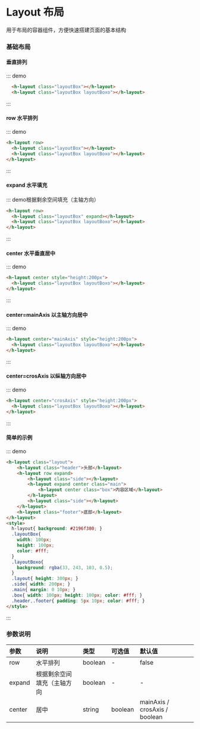 # Layout 布局

用于布局的容器组件，方便快速搭建页面的基本结构

### 基础布局

#### 垂直排列
::: demo
```html
  <h-layout class="layoutBox"></h-layout>
  <h-layout class="layoutBox layoutBoxo"></h-layout>

```
:::

#### row 水平排列
::: demo
```html
<h-layout row>
  <h-layout class="layoutBox"></h-layout>
  <h-layout class="layoutBox layoutBoxo"></h-layout>
</h-layout>

```
:::

#### expand 水平填充
::: demo根据剩余空间填充（主轴方向）
```html
<h-layout row>
  <h-layout class="layoutBox" expand></h-layout>
  <h-layout class="layoutBox layoutBoxo"></h-layout>
</h-layout>

```
:::

#### center 水平垂直居中
::: demo
```html
<h-layout center style="height:200px">
  <h-layout class="layoutBox layoutBoxo"></h-layout>
</h-layout>

```
:::

#### center=mainAxis 以主轴方向居中
::: demo
```html
<h-layout center="mainAxis" style="height:200px">
  <h-layout class="layoutBox layoutBoxo"></h-layout>
</h-layout>

```
:::

#### center=crosAxis 以纵轴方向居中
::: demo
```html
<h-layout center="crosAxis" style="height:200px">
  <h-layout class="layoutBox layoutBoxo"></h-layout>
</h-layout>

```
:::

#### 简单的示例
::: demo
```html
<h-layout class="layout">
    <h-layout class="header">头部</h-layout>
    <h-layout row expand>
        <h-layout class="side"></h-layout>
        <h-layout expand center class="main">
            <h-layout center class="box">内容区域</h-layout>
        </h-layout>
        <h-layout class="side"></h-layout>
    </h-layout>
    <h-layout class="footer">底部</h-layout>
</h-layout>
<style>
  h-layout{ background: #2196f380; }
  .layoutBox{
    width: 100px;
    height: 100px;
    color: #fff;
  }
  .layoutBoxo{
    background: rgba(33, 243, 103, 0.5);
  }
  .layout{ height: 300px; }
  .side{ width: 200px; }
  .main{ margin: 0 10px; }
  .box{ width: 100px; height: 100px; color: #fff; }
  .header,.footer{ padding: 5px 10px; color: #fff; }
</style>

```
:::

### 参数说明

|参数|说明|类型|可选值|默认值
|:--|:--|:--|:-----|:---
| row | 水平排列 | boolean | - | false
| expand | 根据剩余空间填充（主轴方向 | boolean | - | -
| center | 居中 | string | boolean | mainAxis / crosAxis / boolean  | boolean

